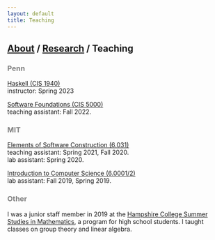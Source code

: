 ```yaml
---
layout: default
title: Teaching
---
```


## [About](https://jwshi21.github.io/) / [Research](https://jwshi21.github.io/research.html) / Teaching

### <span style="color:gray">Penn</span>

[Haskell (CIS 1940)](https://www.seas.upenn.edu/~cis1940/)  
instructor: Spring 2023

[Software Foundations (CIS 5000)](https://www.seas.upenn.edu/~cis5000/)  
teaching assistant: Fall 2022.

### <span style="color:gray">MIT</span>

[Elements of Software Construction (6.031)](https://web.mit.edu/6.031)  
teaching assistant: Spring 2021, Fall 2020.  
lab assistant: Spring 2020.

[Introduction to Computer Science (6.0001/2)](https://sicp-s1.mit.edu/)  
lab assistant: Fall 2019, Spring 2019.

### <span style="color:gray">Other</span>

I was a junior staff member in 2019 at the [Hampshire College Summer Studies in Mathematics](https://hcssim.org/), a program for high school students. I taught classes on group theory and linear algebra.
